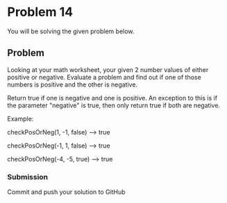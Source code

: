 # Problem 14

You will be solving the given problem below.

## Problem

Looking at your math worksheet, your given 2 number values of either positive or negative.
Evaluate a problem and find out if one of those numbers is positive and the other is negative.

Return true if one is negative and one is positive.
An exception to this is if the parameter "negative" is true, then only return true if both are negative.

Example:

checkPosOrNeg(1, -1, false) --> true

checkPosOrNeg(-1, 1, false) --> true

checkPosOrNeg(-4, -5, true) --> true

### Submission

Commit and push your solution to GitHub
